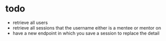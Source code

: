 # todo

* retrieve all users
* retrieve all sessions that the username either is a mentee or mentor on
* have a new endpoint in which you save a session to replace the detail
